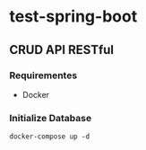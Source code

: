 # test-spring-boot
## CRUD API RESTful
### Requirementes
* Docker

### Initialize Database

```shell
docker-compose up -d
```

